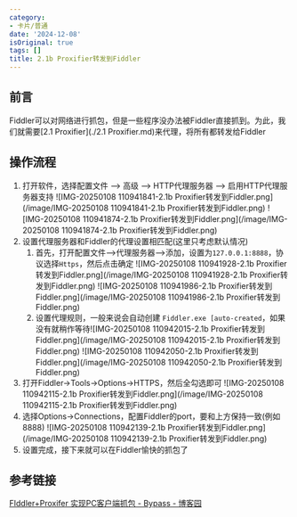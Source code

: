 ```yaml
---
category:
- 卡片/普通
date: '2024-12-08'
isOriginal: true
tags: []
title: 2.1b Proxifier转发到Fiddler
---
```

## 前言
Fiddler可以对网络进行抓包，但是一些程序没办法被Fiddler直接抓到。为此，我们就需要[2.1 Proxifier](./2.1 Proxifier.md)来代理，将所有都转发给Fiddler
## 操作流程
1. 打开软件，选择配置文件 --> 高级 --> HTTP代理服务器 --> 启用HTTP代理服务器支持
   ![IMG-20250108 110941841-2.1b Proxifier转发到Fiddler.png](/image/IMG-20250108 110941841-2.1b Proxifier转发到Fiddler.png)
   ![IMG-20250108 110941874-2.1b Proxifier转发到Fiddler.png](/image/IMG-20250108 110941874-2.1b Proxifier转发到Fiddler.png)
2. 设置代理服务器和Fiddler的代理设置相匹配(这里只考虑默认情况)
    1. 首先，打开配置文件-->代理服务器-->添加，设置为`127.0.0.1:8888`，协议选择`Https`，然后点击确定
       ![IMG-20250108 110941928-2.1b Proxifier转发到Fiddler.png](/image/IMG-20250108 110941928-2.1b Proxifier转发到Fiddler.png)
       ![IMG-20250108 110941986-2.1b Proxifier转发到Fiddler.png](/image/IMG-20250108 110941986-2.1b Proxifier转发到Fiddler.png)
    2. 设置代理规则，一般来说会自动创建 `Fiddler.exe [auto-created`，如果没有就稍作等待![IMG-20250108 110942015-2.1b Proxifier转发到Fiddler.png](/image/IMG-20250108 110942015-2.1b Proxifier转发到Fiddler.png)
       ![IMG-20250108 110942050-2.1b Proxifier转发到Fiddler.png](/image/IMG-20250108 110942050-2.1b Proxifier转发到Fiddler.png)
3. 打开Fiddler->Tools->Options->HTTPS，然后全勾选即可
   ![IMG-20250108 110942115-2.1b Proxifier转发到Fiddler.png](/image/IMG-20250108 110942115-2.1b Proxifier转发到Fiddler.png)
5. 选择Options->Connections，配置Fiddler的port，要和上方保持一致(例如8888)
   ![IMG-20250108 110942139-2.1b Proxifier转发到Fiddler.png](/image/IMG-20250108 110942139-2.1b Proxifier转发到Fiddler.png)
6. 设置完成，接下来就可以在Fiddler愉快的抓包了
## 参考链接
[FIddler+Proxifer 实现PC客户端抓包 - Bypass - 博客园](https://www.cnblogs.com/xiaozi/p/11684221.html)